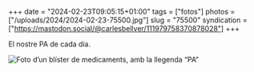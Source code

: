 +++
date = "2024-02-23T09:05:15+01:00"
tags = ["fotos"]
photos = ["/uploads/2024/2024-02-23-75500.jpg"]
slug = "75500"
syndication = ["https://mastodon.social/@carlesbellver/111979758370878028"]
+++

El nostre PA de cada dia.

<img alt="Foto d’un blíster de medicaments, amb la llegenda “PA”" src="/uploads/2024/2024-02-23-75500.jpg">
